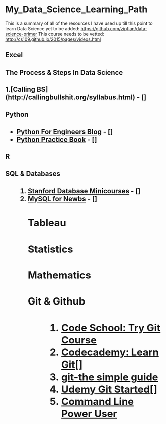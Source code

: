 # My_Data_Science_Learning_Path
This is a summary of all of the resources I have used up till this point to learn Data Science 
yet to be added: https://github.com/zipfian/data-science-primer
This course needs to be vetted: http://cs109.github.io/2015/pages/videos.html

<h2>Excel<h2> 

<h2> The Process & Steps In Data Science <h2>
1.[Calling BS](http://callingbullshit.org/syllabus.html) - []

<h2>Python<h2>

* [Python For Engineers Blog](http://pythonforengineers.com/introduction-to-pandas/) - []
* [Python Practice Book](http://anandology.com/python-practice-book/) - []

<h2>R<h2> 

<h2>SQL & Databases <h2>
   
   <ol>
  
   1. [Stanford Database Minicourses](https://lagunita.stanford.edu/courses/DB/2014/SelfPaced/about) - []
   2. [MySQL for Newbs](https://www.udemy.com/sql-for-newbs/learn/v4/overview) - []
   
   <ol>
   
<h2>Tableau<h2> 


<h2>Statistics<h2> 

<h2>Mathematics<h2>

<h2>Git & Github <h2>
   <ol>
   
   1. [Code School: Try Git Course](https://www.codeschool.com/courses/try-git) 
   2. [Codecademy: Learn Git](https://www.codecademy.com/learn/all)[]
   3. [git-the simple guide](http://rogerdudler.github.io/git-guide/)
   4. [Udemy Git Started](https://www.udemy.com/git-started-with-github/learn/v4/content)[]
   5. [Command Line Power User](https://commandlinepoweruser.com/) 
   
   <ol>
   

